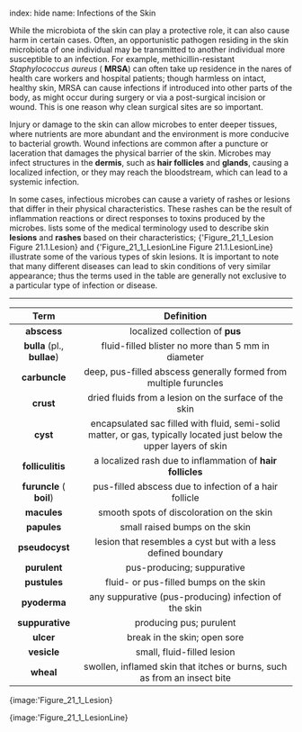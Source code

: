 index: hide
name: Infections of the Skin

While the microbiota of the skin can play a protective role, it can also cause harm in certain cases. Often, an opportunistic pathogen residing in the skin microbiota of one individual may be transmitted to another individual more susceptible to an infection. For example, methicillin-resistant  *Staphylococcus aureus* ( **MRSA**) can often take up residence in the nares of health care workers and hospital patients; though harmless on intact, healthy skin, MRSA can cause infections if introduced into other parts of the body, as might occur during surgery or via a post-surgical incision or wound. This is one reason why clean surgical sites are so important.

Injury or damage to the skin can allow microbes to enter deeper tissues, where nutrients are more abundant and the environment is more conducive to bacterial growth. Wound infections are common after a puncture or laceration that damages the physical barrier of the skin. Microbes may infect structures in the  **dermis**, such as  **hair follicles** and  **glands**, causing a localized infection, or they may reach the bloodstream, which can lead to a systemic infection.

In some cases, infectious microbes can cause a variety of rashes or lesions that differ in their physical characteristics. These rashes can be the result of inflammation reactions or direct responses to toxins produced by the microbes.  lists some of the medical terminology used to describe skin  **lesions** and  **rashes** based on their characteristics; {'Figure_21_1_Lesion Figure 21.1.Lesion} and {'Figure_21_1_LesionLine Figure 21.1.LesionLine} illustrate some of the various types of skin lesions. It is important to note that many different diseases can lead to skin conditions of very similar appearance; thus the terms used in the table are generally not exclusive to a particular type of infection or disease.


****

| Term | Definition |
|:-:|:-:|
|  **abscess** | localized collection of  **pus** |
|  **bulla** (pl.,  **bullae**) | fluid-filled blister no more than 5 mm in diameter |
|  **carbuncle** | deep, pus-filled abscess generally formed from multiple furuncles  |
|  **crust** | dried fluids from a lesion on the surface of the skin |
|  **cyst** | encapsulated sac filled with fluid, semi-solid matter, or gas, typically located just below the upper layers of skin |
|  **folliculitis** | a localized rash due to inflammation of  **hair follicles** |
|  **furuncle** ( **boil**) | pus-filled abscess due to infection of a hair follicle |
|  **macules** | smooth spots of discoloration on the skin |
|  **papules** | small raised bumps on the skin |
|  **pseudocyst** | lesion that resembles a cyst but with a less defined boundary |
|  **purulent** | pus-producing; suppurative |
|  **pustules** | fluid- or pus-filled bumps on the skin |
|  **pyoderma** | any suppurative (pus-producing) infection of the skin |
|  **suppurative** | producing pus; purulent |
|  **ulcer** | break in the skin; open sore |
|  **vesicle** | small, fluid-filled lesion |
|  **wheal** | swollen, inflamed skin that itches or burns, such as from an insect bite |
    


{image:'Figure_21_1_Lesion}
        


{image:'Figure_21_1_LesionLine}
        

